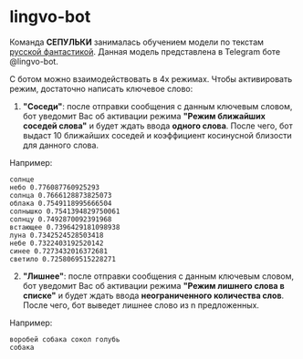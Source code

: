 # lingvo-bot

Команда **СЕПУЛЬКИ** занималась обучением модели по текстам [русской фантастикой](https://sfedu-my.sharepoint.com/personal/chebannyy_sfedu_ru/_layouts/15/onedrive.aspx?slrid=554dad9e%2D20ce%2D7000%2D5e14%2D545640fcb5e1&FolderCTID=0x01200060F775C3ED711748A0CEECA2EAB9B19C&id=%2Fpersonal%2Fchebannyy%5Fsfedu%5Fru%2FDocuments%2FКомпЛингв%2DЧебанный%2FПроект%2FИсходные%20тексты%2Etxt&parent=%2Fpersonal%2Fchebannyy%5Fsfedu%5Fru%2FDocuments%2FКомпЛингв%2DЧебанный%2FПроект).
Данная модель представлена в Telegram боте @lingvo-bot.

С ботом можно взаимодействовать в 4х режимах. Чтобы активировать режим, достаточно написать ключевое слово:
  
  1. **"Соседи"**: после отправки сообщения с данным ключевым словом, бот уведомит Вас об активации режима **"Режим ближайших соседей слова"** и будет ждать ввода **одного слова**. После чего, бот выдаст 10 ближайших соседей и коэффициент косинусной близости для данного слова.
  
Например: 
```
солнце
небо 0.776087760925293
солнца 0.7666128873825073
облака 0.7549118995666504
солнышко 0.7541394829750061
солнцу 0.7492870092391968
встающее 0.7396429181098938
луна 0.7342524528503418
небе 0.7322403192520142
синее 0.7273432016372681
светило 0.7258069515228271
```
  2. **"Лишнее"**: после отправки сообщения с данным ключевым словом, бот уведомит Вас об активации режима **"Режим лишнего слова в списке"** и будет ждать ввода **неограниченного количества слов**. После чего, бот выведет лишнее слово из n предложенных.

Например: 
```
воробей собака сокол голубь
собака
```




